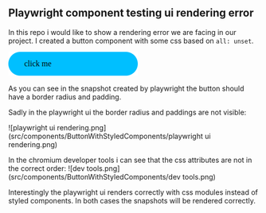 ## Playwright component testing ui rendering error

In this repo i would like to show a rendering error we are facing in our project.
I created a button component with some css based on `all: unset`.

![Should-render-a-Button-with-styled-components-1-chromium-linux.png](__snapshots__/src/components/ButtonWithStyledComponents/Button.spec.tsx-snapshots/Should-render-a-Button-with-styled-components-1-chromium-linux.png)

As you can see in the snapshot created by playwright the button should have a border radius and padding.

Sadly in the playwright ui the border radius and paddings are not visible:

![playwright ui rendering.png](src/components/ButtonWithStyledComponents/playwright ui rendering.png)

In the chromium developer tools i can see that the css attributes are not in the correct order:
![dev tools.png](src/components/ButtonWithStyledComponents/dev tools.png)

Interestingly the playwright ui renders correctly with css modules instead of styled components.
In both cases the snapshots will be rendered correctly.